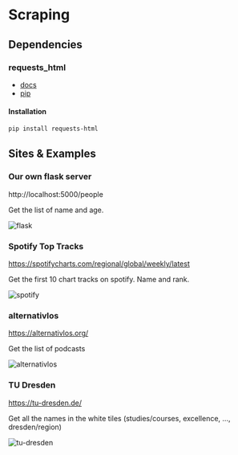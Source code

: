 # Scraping

## Dependencies

### requests_html

- [docs](https://requests-html.kennethreitz.org/)
- [pip](https://pypi.org/project/requests-html/)

#### Installation

```sh
pip install requests-html
```

## Sites & Examples

### Our own flask server

http://localhost:5000/people

Get the list of name and age.

![flask](./images/flask.jpg)

### Spotify Top Tracks

https://spotifycharts.com/regional/global/weekly/latest

Get the first 10 chart tracks on spotify. Name and rank.

![spotify](./images/spotify.jpg)

### alternativlos

https://alternativlos.org/

Get the list of podcasts

![alternativlos](./images/alternativlos.jpg)

### TU Dresden

https://tu-dresden.de/

Get all the names in the white tiles (studies/courses, excellence, ..., dresden/region)

![tu-dresden](./images/tu_dresden.jpg)
